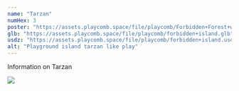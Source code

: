 ```yaml
---
name: "Tarzan"
numHex: 3
poster: "https://assets.playcomb.space/file/playcomb/Forbidden+Forest+w_background.png"
glb: "https://assets.playcomb.space/file/playcomb/forbidden+island.glb"
usdz: "https://assets.playcomb.space/file/playcomb/forbidden+island.usdz"
alt: "Playground island tarzan like play"
---
```


Information on Tarzan

![](https://assets.playcomb.space/file/playcomb/forbiddenforest.png)